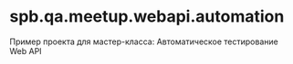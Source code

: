 # spb.qa.meetup.webapi.automation
Пример проекта для мастер-класса: Автоматическое тестирование Web API
